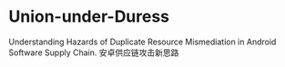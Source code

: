 # Union-under-Duress
Understanding Hazards of Duplicate Resource Mismediation in Android Software Supply Chain. 安卓供应链攻击新思路
